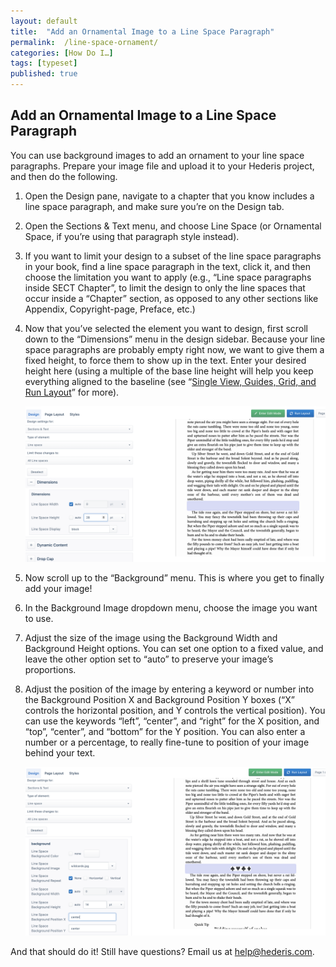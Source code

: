 ```yaml
---
layout: default
title:  "Add an Ornamental Image to a Line Space Paragraph"
permalink:  /line-space-ornament/
categories: [How Do I…]
tags: [typeset]
published: true
---
```


<section data-type="chapter" class="hsecchapter" data-hederis-type="hsecchapter" id="line-space-ornament" data-pi-attrs="id: line-space-ornament; data-tags: typeset;" role="doc-chapter" data-tags="typeset" data-author-name=" " data-book-title=" " title="Add an Ornamental Image to a Line Space Paragraph"><h1 data-hederis-type="hblkchaptitle" class="hblkchaptitle" id="pjcLym2Db">Add an Ornamental Image to a Line Space Paragraph</h1><p class="hblkp" data-hederis-type="hblkp" id="pmhrhkB7T">You can use background images to add an ornament to your line space paragraphs. Prepare your image file and upload it to your Hederis project, and then do the following.</p><ol class="hwprnumlist" data-hederis-type="hwprnumlist" id="pu8QYwpPn"><li class="hblkoli" data-hederis-type="hblkoli" id="lixFHGTARt"><p class="hblkoli" data-hederis-type="hblklip" id="p8AOj2OOv">Open the Design pane, navigate to a chapter that you know includes a line space paragraph, and make sure you&#8217;re on the Design tab.</p></li><li class="hblkoli" data-hederis-type="hblkoli" id="lirapqQ1qq"><p class="hblkoli" data-hederis-type="hblklip" id="pce8RmLLi">Open the Sections &amp; Text menu, and choose Line Space (or Ornamental Space, if you&#8217;re using that paragraph style instead).</p></li><li class="hblkoli" data-hederis-type="hblkoli" id="li4Ml0mfZg"><p class="hblkoli" data-hederis-type="hblklip" id="pj0RCJ8gr">If you want to limit your design to a subset of the line space paragraphs in your book, find a line space paragraph in the text, click it, and then choose the limitation you want to apply (e.g., &#8220;Line space paragraphs inside SECT Chapter&#8221;, to limit the design to only the line spaces that occur inside a &#8220;Chapter&#8221; section, as opposed to any other sections like Appendix, Copyright-page, Preface, etc.)</p></li><li class="hblkoli" data-hederis-type="hblkoli" id="liHcVZ16Qi"><p class="hblkoli" data-hederis-type="hblklip" id="p4XLKN0Vm">Now that you&#8217;ve selected the element you want to design, first scroll down to the &#8220;Dimensions&#8221; menu in the design sidebar. Because your line space paragraphs are probably empty right now, we want to give them a fixed height, to force them to show up in the text. Enter your desired height here (using a multiple of the base line height will help you keep everything aligned to the baseline (see &#8220;<a href="{% post_url 2020-08-11-23-Thetop-righttoolbarSingleViewGuidesGridandRunLayout %}" data-hederis-type="hspana" id="pso787ED1"><span class="Hyperlink" data-hederis-type="hspnspan" id="pp7EZNVb1">Single View, Guides, Grid, and Run Layout</span></a>&#8221; for more).</p><img data-hederis-type="hblkimg" class="hblkimg" id="paFqH5pMg" src="/images/linespace_height.png" data-img-src="linespace_height.png"/></li><li class="hblkoli" data-hederis-type="hblkoli" id="liv39KC2To"><p class="hblkoli" data-hederis-type="hblklip" id="ptqJ3KEpU">Now scroll up to the &#8220;Background&#8221; menu. This is where you get to finally add your image!</p></li><li class="hblkoli" data-hederis-type="hblkoli" id="liresPlIJT"><p class="hblkoli" data-hederis-type="hblklip" id="pYirRGmZT">In the Background Image dropdown menu, choose the image you want to use.</p></li><li class="hblkoli" data-hederis-type="hblkoli" id="liujKcVPM6"><p class="hblkoli" data-hederis-type="hblklip" id="pBaYFeBSO">Adjust the size of the image using the Background Width and Background Height options. You can set one option to a fixed value, and leave the other option set to &#8220;auto&#8221; to preserve your image&#8217;s proportions.</p></li><li class="hblkoli" data-hederis-type="hblkoli" id="li4Q61MIuL"><p class="hblkoli" data-hederis-type="hblklip" id="p1sw3qsqV">Adjust the position of the image by entering a keyword or number into the Background Position X and Background Position Y boxes (&#8220;X&#8221; controls the horizontal position, and Y controls the vertical position). You can use the keywords &#8220;left&#8221;, &#8220;center&#8221;, and &#8220;right&#8221; for the X position, and &#8220;top&#8221;, &#8220;center&#8221;, and &#8220;bottom&#8221; for the Y position. You can also enter a number or a percentage, to really fine-tune to position of your image behind your text.</p><img data-hederis-type="hblkimg" class="hblkimg" id="pqj7dBT40" src="/images/linespace_done.png" data-img-src="linespace_done.png"/></li></ol><p class="hblkp" data-hederis-type="hblkp" id="pZzDWOA2c">And that should do it! Still have questions? Email us at <a href="mailto:help@hederis.com" data-hederis-type="hspana" id="ptlK8sQEt"><span class="Hyperlink" data-hederis-type="hspnspan" id="pBg9Po967">help@hederis.com</span></a>. </p></section>